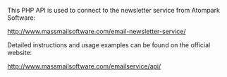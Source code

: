 This PHP API is used to connect to the newsletter service from Atompark Software:

http://www.massmailsoftware.com/email-newsletter-service/

Detailed instructions and usage examples can be found on the official website:

http://www.massmailsoftware.com/emailservice/api/
